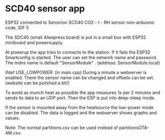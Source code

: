 SCD40 sensor app 
====================
ESP32 connected to Sensirion SCD40 CO2 - t - RH sensor
non-arduiono code, IDF 5

The SDC40 (small Aliexpress board) is put in a small box with ESP32 miniboard and powersupply.

At powerup the app tries to connects to the station. If it fails the ESP32 Smartconfig is started. The user can set the network name and password.
The mdns name is default "SensorModule" . (address: SensorModule.local)

ifdef USE_LOWPOWER: (in main.cpp)
During a minute a webserver is enabled. There the sensor name can be changed and offsets can be set. (website can be polished a bit!)

To avoid as munch heat as possible the app measures 1x per 2 minutes and sends its data to an UDP port. Then the ESP is put into deep-sleep mode.

If the sensor is mounted away from the heatsource the low-power mode can be disabled. The data is logged and the webserver shows graphs and values.

Note: The normal partitions.csv can be used instead of partitionsOTA-4M.csv.


  





  

  







